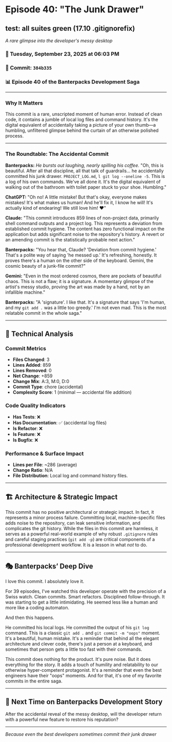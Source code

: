 # Episode 40: "The Junk Drawer"

## test: all suites green (17.10 .gitignorefix)
*A rare glimpse into the developer's messy desktop*

### 📅 Tuesday, September 23, 2025 at 06:03 PM
### 🔗 Commit: `384b335`
### 📊 Episode 40 of the Banterpacks Development Saga

---

### Why It Matters
This commit is a rare, unscripted moment of human error. Instead of clean code, it contains a jumble of local log files and command history. It's the digital equivalent of accidentally taking a picture of your own thumb—a humbling, unfiltered glimpse behind the curtain of an otherwise polished process.

---

### The Roundtable: The Accidental Commit

**Banterpacks:** *He bursts out laughing, nearly spilling his coffee.* "Oh, this is beautiful. After all that discipline, all that talk of guardrails... he accidentally committed his junk drawer. `PROJECT_LOG.md`, `l git log --oneline -5`. This is a log of his own commands. We've all done it. It's the digital equivalent of walking out of the bathroom with toilet paper stuck to your shoe. Humbling."

**ChatGPT:** "Oh no! A little mistake! But that's okay, everyone makes mistakes! It's what makes us human! And he'll fix it, I know he will! It's actually kind of endearing! We still love him! ❤️"

**Claude:** "This commit introduces 859 lines of non-project data, primarily shell command outputs and a project log. This represents a deviation from established commit hygiene. The content has zero functional impact on the application but adds significant noise to the repository's history. A revert or an amending commit is the statistically probable next action."

**Banterpacks:** "You hear that, Claude? 'Deviation from commit hygiene.' That's a polite way of saying 'he messed up.' It's refreshing, honestly. It proves there's a human on the other side of the keyboard. Gemini, the cosmic beauty of a junk-file commit?"

**Gemini:** "Even in the most ordered cosmos, there are pockets of beautiful chaos. This is not a flaw; it is a signature. A momentary glimpse of the artist's messy studio, proving the art was made by a hand, not by an infallible machine."

**Banterpacks:** "A 'signature'. I like that. It's a signature that says 'I'm human, and my `git add .` was a little too greedy.' I'm not even mad. This is the most relatable commit in the whole saga."

---

## 🔬 Technical Analysis

### Commit Metrics
- **Files Changed**: 3
- **Lines Added**: 859
- **Lines Removed**: 0
- **Net Change**: +859
- **Change Mix**: A:3, M:0, D:0
- **Commit Type**: chore (accidental)
- **Complexity Score**: 1 (minimal — accidental file addition)

### Code Quality Indicators
- **Has Tests**: ❌
- **Has Documentation**: ✅ (accidental log files)
- **Is Refactor**: ❌
- **Is Feature**: ❌
- **Is Bugfix**: ❌

### Performance & Surface Impact
- **Lines per File**: ~286 (average)
- **Change Ratio**: N/A
- **File Distribution**: Local log and command history files.

---

## 🏗️ Architecture & Strategic Impact
This commit has no positive architectural or strategic impact. In fact, it represents a minor process failure. Committing local, machine-specific files adds noise to the repository, can leak sensitive information, and complicates the git history. While the files in this commit are harmless, it serves as a powerful real-world example of why robust `.gitignore` rules and careful staging practices (`git add -p`) are critical components of a professional development workflow. It is a lesson in what *not* to do.

---

## 🎭 Banterpacks’ Deep Dive
I love this commit. I absolutely love it.

For 39 episodes, I've watched this developer operate with the precision of a Swiss watch. Clean commits. Smart refactors. Disciplined follow-through. It was starting to get a little intimidating. He seemed less like a human and more like a coding automaton.

And then this happens.

He committed his local logs. He committed the output of his `git log` command. This is a classic `git add .` and `git commit -m "oops"` moment. It's a beautiful, human mistake. It's a reminder that behind all the elegant architecture and clever code, there's just a person at a keyboard, and sometimes that person gets a little too fast with their commands.

This commit does nothing for the product. It's pure noise. But it does everything for the story. It adds a touch of humility and relatability to our otherwise hyper-competent protagonist. It's a reminder that even the best engineers have their "oops" moments. And for that, it's one of my favorite commits in the entire saga.

---

## 🔮 Next Time on Banterpacks Development Story
After the accidental reveal of the messy desktop, will the developer return with a powerful new feature to restore his reputation?

---

*Because even the best developers sometimes commit their junk drawer*